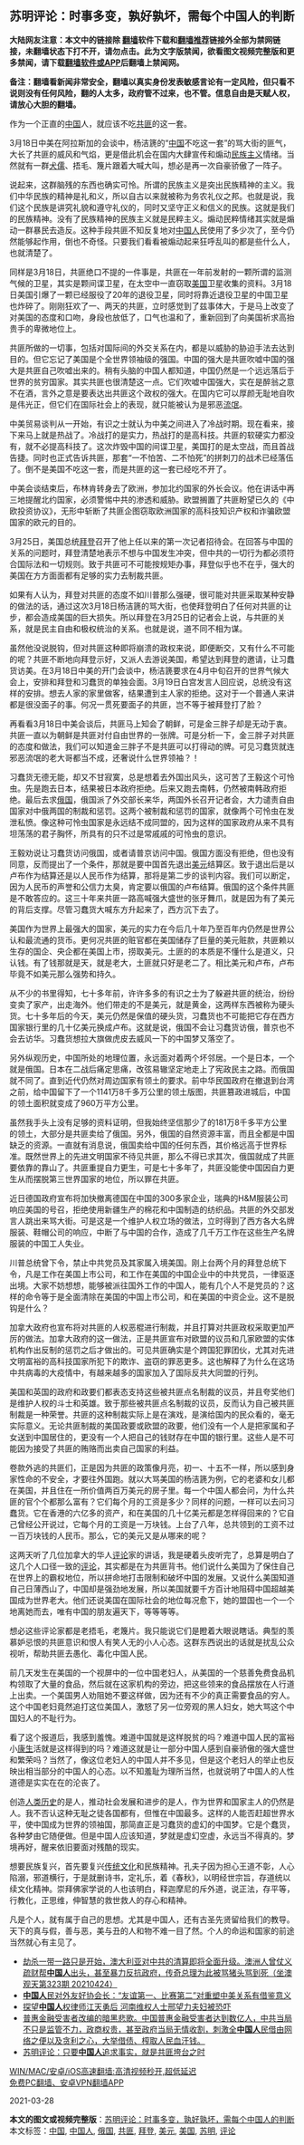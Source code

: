  <h2>苏明评论：时事多变，孰好孰坏，需每个中国人的判断</h2> <p class="notice"><b>大陆网友注意：本文中的链接除 <a href="https://github.com/bannedbook/fanqiang" >翻墙</a>软件下载和<a href="https://github.com/killgcd/justmysocks/blob/master/README.md">翻墙推荐</a>链接外全部为禁网链接，未翻墙状态下打不开，请勿点击。此为文字版禁闻，欲看图文视频完整版和更多禁闻，请下载<a href="https://github.com/bannedbook/fanqiang">翻墙软件或APP</a>后翻墙上禁闻网。</p><p>备注：翻墙看新闻非常安全，翻墙以真实身份发表敏感言论有一定风险，但只看不说则没有任何风险，翻的人太多，政府管不过来，也不管。信息自由是天赋人权，请放心大胆的翻墙。</b></p>  <div class="entry"> <p>作为一个正直的<span class='wp_keywordlink_affiliate'><a href="https://www.bannedbook.org/" title="中国" target="_blank">中国</a></span>人，就应该不吃<a href="https://www.bannedbook.org/bnews/tag/%E5%85%B1%E5%8C%AA/" class="st_tag internal_tag" rel="tag" title="标签 共匪 下的日志">共匪</a>的这一套。</p> <p>3月18日中美在阿拉斯加的会谈中，杨洁篪的“<a href="https://www.bannedbook.org/bnews/tag/%E4%B8%AD%E5%9B%BD/" class="st_tag internal_tag" rel="tag" title="标签 中国 下的日志">中国</a>不吃这一套”的骂大街的匪气，大长了共匪的威风和气焰，更是借此机会在国内大肆宣传和煽动<span class='wp_keywordlink'><a href="https://www.bannedbook.org/forum11/topic333.html" title="禁片：民族主义和三座大山" target="_blank">民族主义</a></span>情绪。当然就有一群<span class='wp_keywordlink'><a href="https://www.bannedbook.org/forum2/topic141.html" title="《犬儒病》胡平 著" target="_blank">犬儒</a></span>、捂毛、篾片跟着大喊大叫，想必是再一次自豪骄傲了一阵子。</p> <p>说起来，这群脑残的东西也确实可怜。所谓的民族主义是突出民族精神的主义。我们中华民族的精神是礼和义，所以自古以来就被称为务农礼仪之邦。也就是说，我们这个民族是讲究礼貌和遵守礼仪的，同时又坚守正义和信义的民族。这就是我们的民族精神。没有了民族精神的民族主义就是民粹主义。煽动民粹情绪其实就是煽动一群暴民去造反。这种手段共匪不知反复地对<a href="https://www.bannedbook.org/bnews/tag/%e4%b8%ad%e5%9b%bd%e4%ba%ba/" class="st_tag internal_tag" rel="tag" title="标签 中国人 下的日志">中国人</a>民使用了多少次了，至今仍然能够起作用，倒也不奇怪。只要我们看看被煽动起来狂呼乱叫的都是些什么人，也就清楚了。</p> <p>同样是3月18日，共匪绝口不提的一件事是，共匪在一年前发射的一颗所谓的监测气候的卫星，其实是颗间谍卫星，在太空中一直窃取<a href="https://www.bannedbook.org/bnews/tag/%e7%be%8e%e5%9b%bd/" class="st_tag internal_tag" rel="tag" title="标签 美国 下的日志">美国</a>卫星收集的资料。3月18日美国引爆了一颗已经服役了20年的退役卫星，同时将靠近退役卫星的中国卫星也炸碎了。刚刚狂欢了一、两天的共匪，立时感觉到了兹事体大，于是马上改变了对美国的态度和口吻，身段也放低了，口气也温和了，重新回到了向美国祈求高抬贵手的卑微地位上。</p> <p>共匪所做的一切事，包括对国际间的外交关系在内，都是以威胁的胁迫手法去达到目的。但它忘记了美国是个全世界领袖级的强国。中国的强大是共匪吹嘘中国的强大是共匪自己吹嘘出来的。稍有头脑的中国人都知道，中国仍然是一个远远落后于世界的贫穷国家。其实共匪也很清楚这一点。它们吹嘘中国强大，实在是醉翁之意不在酒，言外之意是要表达出共匪这个政权的强大。在国内它可以厚颜无耻地自吹是伟光正，但它们在国际社会上的表现，就只能被认为是邪恶<span class='wp_keywordlink'><a href="https://www.bannedbook.org/forum11/topic282.html" title="禁片：评中国共产党的流氓本性" target="_blank">流氓</a></span>。</p> <p>中美贸易谈判从一开始，有识之士就认为中美之间进入了冷战时期。现在看来，接下来马上就是热战了。冷战打的是实力，热战打的是高科技。共匪的软硬实力都没有，就不必提高科技了。这次炸毁中国的间谍卫星，美国打的是太空战，而且首战告捷。同时也正式告诉共匪，那套“一不怕苦、二不怕死”的拼刺刀的战术已经落伍了。倒不是美国不吃这一套，而是共匪的这一套已经吃不开了。</p> <p>中美会谈结束后，布林肯转身去了欧洲，参加北约国家的外长会议。他在讲话中再三地提醒北约国家，必须警惕中共的渗透和威胁。欧盟搁置了共匪盼望已久的《中欧投资协议》，无形中斩断了共匪企图窃取欧洲国家的高科技知识产权和诈骗欧盟国家的欧元的目的。</p>  <p>3月25日，美国总统<a href="https://www.bannedbook.org/bnews/tag/%e6%8b%9c%e7%99%bb/" class="st_tag internal_tag" rel="tag" title="标签 拜登 下的日志">拜登</a>召开了他上任以来的第一次记者招待会。在回答与中国的关系的问题时，拜登清楚地表示不想与中国发生冲突，但中共的一切行为都必须符合国际法和一切规则。致于共匪可不可能按规矩办事，拜登似乎也不在乎，强大的美国在方方面面都有足够的实力去制裁共匪。</p> <p>如果有人认为，拜登对共匪的态度不如川普那么强硬，很可能对共匪采取某种安静的做法的话，通过这次3月18日杨洁篪的骂大街，也使拜登明白了任何对共匪的让步，都会造成美国的巨大损失。所以拜登在3月25日的记者会上说，与共匪的关系，就是民主自由和极权统治的关系。也就是说，道不同不相为谋。</p> <p>虽然他没说脱钩，但对共匪这种即将崩溃的政权来说，即便断交，又有什么不可能的呢？共匪不断地向拜登示好，又派人去游说美国，希望达到拜登的邀请，让习蠢货访美。在3月18日中美的开门会谈中，杨洁篪要求在4月中旬召开的世界气候大会上，安排和拜登和习蠢货的单独会面。3月19日白宫发言人回应说，总统没有这样的安排。想去人家的家里做客，结果遭到主人家的拒绝。这对于一个普通人来讲都是很没面子的事。何况一贯死要面子的共匪，岂不等于被拜登打了脸？</p> <p>再看看3月18日中美会谈后，共匪马上知会了朝鲜，可是金三胖子却是无动于衷。共匪一直以为朝鲜是共匪对付自由世界的一张牌。可是分析一下，金三胖子对共匪的态度和做法，我们可以知道金三胖子不是共匪可以打得动的牌。可见习蠢货就连邪恶流氓的老大哥都当不成，还奢说什么世界领袖？！</p> <p>习蠢货无德无能，却又不甘寂寞，总是想着去外国出风头，这可苦了王毅这个可怜虫。先是跑去日本，结果被日本政府拒绝。后来又跑去南韩，仍然被南韩政府拒绝。最后去求<a href="https://www.bannedbook.org/bnews/tag/%e4%bf%84%e5%9b%bd/" class="st_tag internal_tag" rel="tag" title="标签 俄国 下的日志">俄国</a>，俄国派了外交部长来华，两国外长召开记者会，大力谴责自由国家对中俄两国的制裁和惩罚。这两个被制裁和惩罚的国家，就像两个可怜虫在发泄私愤。像这种可怜虫国家是永远结不成同盟的，因为这样的国家政府从来不具有坦荡荡的君子胸怀，所具有的只不过是常戚戚的可怜虫的意识。</p> <p>王毅劝说让习蠢货访问俄国，或者请普京访问中国。俄国方面没有拒绝，但也没有同意，反而提出了一个条件，那就是要中国首先退出<a href="https://www.bannedbook.org/bnews/tag/%e7%be%8e%e5%85%83/" class="st_tag internal_tag" rel="tag" title="标签 美元 下的日志">美元</a>结算区。致于退出后是以卢布作为结算还是以人民币作为结算，那将是第二步的谈判内容。我们可以断定，因为人民币的声誉和公信力太臭，肯定要以俄国的卢布结算。俄国的这个条件共匪是不敢答应的。这三十年来共匪一路高喊强大盛世的张牙舞爪，就是因为有了美元的背后支撑。尽管习蠢货大喊东方升起来了，西方沉下去了。</p> <p>美国作为世界上最强大的国家，美元的实力在今后几十年乃至百年内仍然是世界公认和最流通的货币。更何况共匪的赃官都在美国储存了巨量的美元赃款，共匪赖以生存的国企、央企都在美国上市，捞取美元。土匪的的本质是不懂什么是道义，只认钱。有了钱那就是天，就是老大，土匪就只好是老二了。相比美元和卢布，卢布毕竟不如美元那么强势和持久。</p>  <p>从不少的书里得知，七十多年前，许许多多的有识之士为了躲避共匪的统治，纷纷变卖了家产，出走海外。他们带走的不是美元，就是黄金，这两样东西被称为硬头货。七十多年后的今天，美元仍然是保值的硬头货，习蠢货也不可能把它存在西方国家银行里的几十亿美元换成卢布。这就是说，俄国不会让习蠢货访俄，普京也不会去访华。习蠢货想拉大旗做虎皮去威风一下的中国梦又落空了。</p> <p>另外纵观历史，中国所处的地理位置，永远面对着两个坏邻居。一个是日本，一个就是俄国。日本在二战后痛定思痛，改弦易辙坚定地走上了宪政民主之路。而俄国就不同了。直到近代仍然对周边国家有领土的要求。前中华民国政府在撤退到台湾之前，给中国留下了一个1141万8千多万公里的领土版图，共匪篡政进城后，中国的领土面积就变成了960万平方公里。</p> <p>虽然我手头上没有足够的资料证明，但我始终坚信那少了的181万8千多平方公里的领土，大部分是共匪卖给了俄国。另外，俄国的自然资源丰富，而且全都是中国缺乏的资源。一直就有消息说，俄国卖给中国的任何东西，其价格远高于世界标准。既然世界上的先进文明国家不待见共匪，那么不得已求其次，俄国就成了共匪要依靠的靠山了。共匪重提自力更生，可是七十多年了，共匪没能使中国因自力更生从而摆脱第三世界国家的地位，所以罪在共匪。</p> <p>近日德国政府宣布将加快撤离德国在中国的300多家企业，瑞典的H&amp;M服装公司响应美国的号召，拒绝使用新疆生产的棉花和中国制造的纺织品。共匪的外交部发言人跳出来骂大街。可是这是一个维护人权立场的做法，立时得到了西方各大名牌服装、鞋帽公司的响应，中断了与中国的合作，造成了几千万工作在这些生产名牌服装的中国工人失业。</p> <p>川普总统曾下令，禁止中共党员及其家属入境美国。刚上台两个月的拜登总统下令，凡是工作在美国上市公司，和工作在美国的中国企业中的中共党员，一律驱逐出境。大家不妨想想，能够被派往国外工作的中国人，能有几个人不是党员的？这样的命令等于是全面清除在美国的中国上市公司，和在美国的中资企业。这不是脱钩是什么？</p> <p>加拿大政府也宣布将对共匪的人权恶棍进行制裁，并且打算对共匪政权采取更加严厉的做法。加拿大政府的这一做法，正是共匪宣布对欧盟的议员和几家欧盟的实体机构作出反制的惩罚之后才做出的。可见共匪确实是个跨国犯罪团伙，尤其对先进文明富裕的高科技国家所犯下的欺诈、盗窃的罪恶更多。这也解释了为什么在这场中共病毒的大疫情中，有越来越多的国家加入了国际反共大同盟的行列。</p> <p>美国和英国的政府和政要们都表态支持这些被共匪点名制裁的议员，并且夸奖他们是维护人权的斗士和英雄。致于那些被共匪点名制裁的议员，反而认为自己被共匪制裁是一种荣誉。共匪的这种制裁实际上是在演戏，是演给国内的民众看的，毫无实际意义。无论共匪制裁的美国政要或欧盟的政要，他们没有一个人是把家属和子女送到中国居住的，更没有一个人把自己的钱财存在中国的银行里。这些人是不可能因为接受了共匪的贿赂而出卖自己国家的利益。</p>  <p>卷款外逃的共匪们，正是因为共匪的政策像月亮，初一、十五不一样，所以感到身家性命的不安全，才要往外国跑。就以大骂美国的杨洁篪为例，它的老婆和女儿都在美国，并且住在一所价值两百万美元的房子里。每一个中国人都会问，为什么共匪的官个个都那么富有？它们每个月的工资是多少？同样的问题，一样可以去问习蠢货。它在香港的六亿多的资产，和在美国的几十亿美元都是怎样得回来的？它自己曾经公开说过，它每个月的工资是一万块钱。上台了八年，总共领到的工资不过一百万块钱的人民币。那么，它的美元又是从哪来的呢？</p> <p>这两天听了几位加拿大的华人<span class='wp_keywordlink_affiliate'><a href="https://www.bannedbook.org/bnews/comments/" title="新闻评论" target="_blank">评论</a></span>家的讲话，我是硬着头皮听完了，总算是明白了这几个人口径一致的<a href="https://www.bannedbook.org/bnews/tag/%E8%AF%84%E8%AE%BA/" class="st_tag internal_tag" rel="tag" title="标签 评论 下的日志">评论</a>，其实都是在为共匪背书。他们说什么美国为了保住自己在世界上的霸权地位，所以拼命地打击限制和破坏中国的发展。又说什么美国知道自己日薄西山了，中国却是强劲地发展，所以美国就要千方百计地阻碍中国超越美国成为世界老大。他们还说美国在国际社会的地位每况愈下，她的盟国也一个一个地离她而去，唯有中国的朋友遍天下，等等等等。</p> <p>想必这些评论家都是老捂毛，老篾片。我只能说它们是瞪着大眼说瞎话。典型的羡慕妒忌恨的共匪意识和恨人有笑人无的小人心态。这群东西说出的话就是扰乱公众视听，帮助共匪去愚化、毒化中国人民。</p> <p>前几天发生在美国的一个视屏中的一位中国老妇人，从美国的一个慈善免费食品机构领取了大量的食品，然后就在这家机构的旁边，把这些领来的食品摆放在人行道上出卖。一个美国男人劝阻她不要这样做，因为还有不少的真正需要食品的穷人。这个中国老妇竟然追打这位美国人，激怒了另一位旁观的黑人妇女，她大骂这个中国妇人的不耻行为。</p> <p>看了这个报道后，我感到羞愧。难道中国就是这样脱贫的吗？难道中国人民的富裕小<span class='wp_keywordlink'><a href="https://www.bannedbook.org/forum2/topic1148.html" title="纪实文学：康生评传" target="_blank">康生</a></span>活就是这样得到的吗？难道这就是让一部分中国人感到自豪骄傲的强大盛世和繁荣吗？当然了，像这位老妇人的中国人并不多见，但是这个老妇人的举止也反映出相当部分的中国人的心态。以不知羞耻为理所当然，也就说明了中国人的人性道德是实实在在的沦丧了。</p> <p>创造<span class='wp_keywordlink'><a href="https://www.bannedbook.org/forum3/topic1750.html" title="考古学禁区-被掩藏的人类历史" target="_blank">人类历史</a></span>的是人，推动社会发展和进步的是人，作为世界和国家主人的仍然是人。我不否认这种无耻之徒各国都有，但惟在中国最多。这样的人能否赶超世界水平，使中国成为世界的领袖国，那简直正是习蠢货的虚幻的中国梦。它是个蠢货，各种梦由它随便做。但是中国人应该知道，梦就是虚幻空虚，永远当不得真的。梦境再好，醒来依旧要面对残酷的现实。</p> <p>想要民族复兴，首先要复兴<span class='wp_keywordlink_affiliate'><a href="https://www.bannedbook.org/bnews/tculture/" title="传统文化" target="_blank">传统文化</a></span>和民族精神。孔夫子因为担心王道不彰，人心陷溺，邪道横行，于是就删诗书，定礼乐，着《春秋》，以明经世宗旨，存道统以续文化精神。崇拜佛家学说的人也该明白，释迦摩尼的斥外道，说正法，存平等，行教化，正思维，伸智慧的救世救人的存心和精神。</p>  <p>凡是个人，就有属于自己的思想。尤其是中国人，还有古圣先贤留给我们的教导。天下的真与假，善与恶，美与丑的人和物不难一目了然。个人的命运和国家的前途当然就心有主见了。</p> <ul class='op-related-articles' title='相关阅读'> <li><a href='https://www.bannedbook.org/bnews/bannedvideo/20210425/1533108.html' target='_blank'>劫杀一带一路只是开始，澳大利亚对中共的清算即将全面升级。澳洲人曾仗义疏财帮<b>中国人</b>出头，甚至暴力反抗政府，传奇总理为此被骂猪头骂到死（坐澳观天第323期 20210424）</a></li> <li><a href='https://www.bannedbook.org/bnews/baitai/20210424/1532961.html' target='_blank'><b>中国人</b>民对外友好协会长：“友谊第一、比赛第二”对重塑中美关系有借鉴意义</a></li> <li><a href='https://www.bannedbook.org/bnews/weiquan/20210424/1532458.html' target='_blank'>探望<b>中国人</b>权律师江天勇后 河南维权人士邢望力夫妇被恐吓</a></li> <li><a href='https://www.bannedbook.org/bnews/bannedvideo/20210422/1531574.html' target='_blank'>普惠金融受害者改编的暗黑悲歌。中国普惠金融受害者达到数亿人，中共当局不只是监管不力，政商权贵，甚至政府当局无情收割，刺激全<b>中国人</b>民借由网络之便以及贪利之心，大举借债、榨取人民血汗钱。</a></li> <li><a href='https://www.bannedbook.org/bnews/comments/20210422/1531571.html' target='_blank'>苏明评论：只要<b>中国人</b>追求事实，就是共匪垮台之时</a></li> </ul> <p class="texttj"> <a href="https://github.com/bannedbook/fanqiang/wiki/V2ray%E6%9C%BA%E5%9C%BA" target="_blank">WIN/MAC/安卓/iOS高速翻墙:高清视频秒开,超低延迟</a><br/> <a href="https://github.com/bannedbook/fanqiang/wiki/%E7%A6%81%E9%97%BB%E7%BD%91%E5%AE%89%E5%8D%93%E7%BF%BB%E5%A2%99%E6%96%B0%E9%97%BBAPP" target="_blank">免费PC翻墙、安卓VPN翻墙APP</a></p><p>2021-03-28</p><a name='sharetosocial'></a>       <div><b>本文的图文或视频完整版</b>：<a href='https://www.bannedbook.org/bnews/comments/20210426/1533713.html'>苏明评论：时事多变，孰好孰坏，需每个中国人的判断</a></div>  </div><!--END ENTRY--> <div class="postfooter"> <div>本文标签：<a href="https://www.bannedbook.org/bnews/tag/%E4%B8%AD%E5%9B%BD/" rel="tag">中国</a>, <a href="https://www.bannedbook.org/bnews/tag/%e4%b8%ad%e5%9b%bd%e4%ba%ba/" rel="tag">中国人</a>, <a href="https://www.bannedbook.org/bnews/tag/%e4%bf%84%e5%9b%bd/" rel="tag">俄国</a>, <a href="https://www.bannedbook.org/bnews/tag/%E5%85%B1%E5%8C%AA/" rel="tag">共匪</a>, <a href="https://www.bannedbook.org/bnews/tag/%e6%8b%9c%e7%99%bb/" rel="tag">拜登</a>, <a href="https://www.bannedbook.org/bnews/tag/%e7%be%8e%e5%85%83/" rel="tag">美元</a>, <a href="https://www.bannedbook.org/bnews/tag/%e7%be%8e%e5%9b%bd/" rel="tag">美国</a>, <a href="https://www.bannedbook.org/bnews/tag/%e8%8b%8f%e6%98%8e/" rel="tag">苏明</a>, <a href="https://www.bannedbook.org/bnews/tag/%E8%AF%84%E8%AE%BA/" rel="tag">评论</a></div>  </div><!--END POSTFOOTER--> 